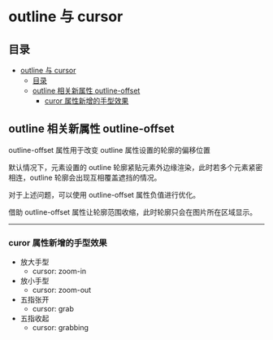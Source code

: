 # outline 与 cursor

## 目录

- [outline 与 cursor](#outline-与-cursor)
  - [目录](#目录)
  - [outline 相关新属性 outline-offset](#outline-相关新属性-outline-offset)
    - [curor 属性新增的手型效果](#curor-属性新增的手型效果)

## outline 相关新属性 outline-offset

outline-offset 属性用于改变 outline 属性设置的轮廓的偏移位置

默认情况下，元素设置的 outline 轮廓紧贴元素外边缘渲染，此时若多个元素紧密相连，outline 轮廓会出现互相覆盖遮挡的情况。

对于上述问题，可以使用 outline-offset 属性负值进行优化。

借助 outline-offset 属性让轮廓范围收缩，此时轮廓只会在图片所在区域显示。

---

### curor 属性新增的手型效果

- 放大手型
  - cursor: zoom-in
- 放小手型
  - cursor: zoom-out
- 五指张开
  - cursor: grab
- 五指收起
  - cursor: grabbing
